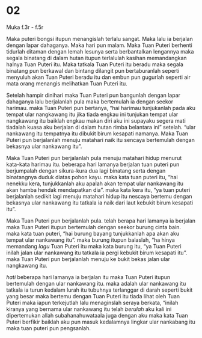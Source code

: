 # 02

Muka f.3r - f.5r

Maka puteri bongsi itupun menangislah terlalu sangat. Maka lalu ia berjalan dengan lapar dahaganya. Maka hari pun malam. Maka Tuan Puteri berhenti tidurlah ditaman dengan lemah lesunya serta berbantalkan lengannya maka segala binatang di dalam hutan itupun terlalulah kasihan memandangkan halnya Tuan Puteri itu. Maka tatkala Tuan Puteri itu beradu maka segala binatang pun berkawal dan bintang dilangit pun bertaburanlah seperti menyuluh akan Tuan Puteri beradu itu dan embun pun gugurlah seperti air mata orang menangis melihatkan Tuan Puteri itu. 

Setelah hampir dinihari maka Tuan Puteri pun bangunlah dengan lapar dahaganya lalu berjalanlah pula maka bertemulah ia dengan seekor harimau. maka Tuan Puteri pun bertanya, “hai harimau tunjukanlah pada aku tempat ular nangkawang itu jika tiada engkau ini tunjukan tempat ular nangkawang itu baiklah engkau makan diri aku ini supayaku segera mati tiadalah kuasa aku berjalan di dalam hutan rimba belantara ini” setelah. “ular nankawang itu tempatnya itu dibukit birum kesapati namanya. Maka Tuan Puteri pun berjalanlah menuju matahari naik itu sencaya bertemulah dengan bekasnya ular nankawang itu”. 

Maka Tuan Puteri pun berjalanlah pula menuju matahari hidup menurut kata-kata harimau itu. beberapa hari lamanya berjalan tuan puteri pun berjumpalah dengan sikura-kura dua lagi binatang serta dengan binatangnya duduk diatas pohon kayu. maka kata tuan puteri itu, “hai nenekku kera, tunjukkanlah aku apalah akan tempat ular nankawang itu akan hamba hendak mendapatkan dia”. maka kata kera itu, “ya tuan puteri berjalanlah sedikit lagi menuju matahari hidup itu nescaya bertemu dengan bekasnya ular nankawang itu tatkala ia naik dari laut kebukit birum kesapati itu”. 

Maka Tuan Puteri pun berjalanlah pula. telah berapa hari lamanya ia berjalan maka Tuan Puteri itupun bertemulah dengan seekor burung cinta bain. maka kata tuan puteri, “hai burung bayang tunjukkanlah apa akan aku tempat ular nankawang itu”. maka burung itupun balaslah, “ha hinya memandang *lagu* Tuan Puteri itu maka kata burung itu, “ya Tuan Puteri inilah jalan ular nankawang itu tatkala ia pergi kebukit birum kesapati itu”. maka Tuan Puteri pun berjalanlah menuju ke bukit bekas jalan ular nangkawang itu. 

*hati* beberapa hari lamanya ia berjalan itu maka Tuan Puteri itupun bertemulah dengan ular nankawang itu. maka adalah ular nankawang itu tatkala ia turun kedalam lurah itu tubuhnya terlanggar di darah seperti bukit yang besar maka bertemu dengan Tuan Puteri itu tiada lihat oleh Tuan Puteri maka iapun terkejutlah lalu menaginslah seraya berkata, “inilah kiranya yang bernama ular nankawang itu telah *berulah* aku kali ini dipertemukan allah subahanahuwataala juga dengan aku maka kata Tuan Puteri berfikir baiklah aku pun masuk kedalamnya lingkar ular nankabang itu maka tuan puteri pun pengsanlah.